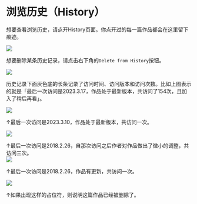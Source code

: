 # 浏览历史（History）

想要查看浏览历史，请点开History页面。你点开过的每一篇作品都会在这里留下痕迹。

![](../.gitbook/assets/MTXX\_MH20230325\_113939272.jpg)

想要删除某条历史记录，请点击右下角的`Delete from History`按钮。

![](../.gitbook/assets/Screenshot\_20230317\_160006.jpg)

历史记录下面灰色底的长条记录了访问时间、访问版本和访问次数。比如上图表示的就是「最后一次访问是2023.3.17，作品处于最新版本，共访问了154次，且加入了稍后再看」。

![](../.gitbook/assets/Screenshot\_20230317\_160122\_com.android.chrome.png)

↑最后一次访问是2023.3.10，作品处于最新版本，共访问一次。

![](../.gitbook/assets/Screenshot\_20230317\_160250\_com.android.chrome.png)

↑最后一次访问是2018.2.26，自那次访问之后作者对作品做出了微小的调整，共访问三次。\
![](../.gitbook/assets/Screenshot\_20230317\_160321\_com.android.chrome.png)

↑最后一次访问是2018.2.26，作品有更新，共访问一次。

![](../.gitbook/assets/Screenshot\_20230317\_160351\_com.android.chrome.png)

↑如果出现这样的占位符，则说明这篇作品已经被删除了。

